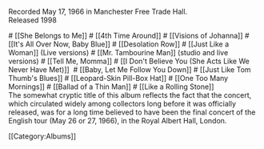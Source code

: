 <p class="recdate">Recorded May 17, 1966 in Manchester Free Trade Hall. <br>
Released 1998</p>

<div id="songs">
    # [[She Belongs to Me]]
# [[4th Time Around]]
# [[Visions of Johanna]]
# [[It's All Over Now, Baby Blue]]
# [[Desolation Row]]
# [[Just Like a Woman]] (Live versions)
# [[Mr. Tambourine Man]] (studio and live versions)
# [[Tell Me, Momma]]
# [[I Don't Believe You (She Acts Like We Never Have Met)]] 
# [[Baby, Let Me Follow You Down]]
# [[Just Like Tom Thumb's Blues]]
# [[Leopard-Skin Pill-Box Hat]]
# [[One Too Many Mornings]]
# [[Ballad of a Thin Man]]
# [[Like a Rolling Stone]] 
</div>

<div id="intro">
The somewhat cryptic title of this album reflects the fact that the concert, which circulated widely among collectors long before it was officially released, was for a long time believed to have been the final concert of the English tour (May 26 or 27, 1966), in the Royal Albert Hall, London.

</div>

[[Category:Albums]]